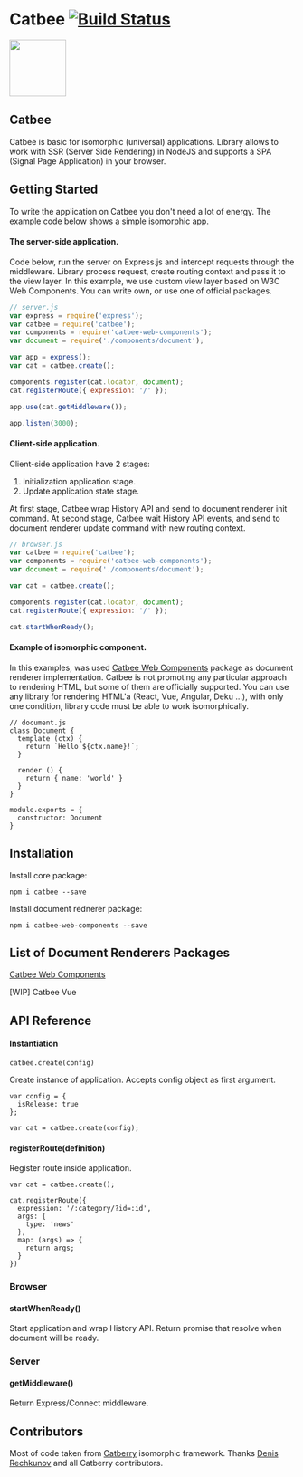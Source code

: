 Catbee [![Build Status](https://travis-ci.org/catbee/catbee.svg?branch=master)](https://travis-ci.org/markuplab/catbee)
======

<img src="https://raw.githubusercontent.com/markuplab/catbee-todomvc/master/logo.png" width="100" height="100" />

## Catbee

Catbee is basic for isomorphic (universal) applications. Library allows to work with SSR (Server Side Rendering) in NodeJS and supports a SPA (Signal Page Application) in your browser.

## Getting Started

To write the application on Catbee you don't need a lot of energy.
The example code below shows a simple isomorphic app.

#### The server-side application.
Code below, run the server on Express.js and intercept requests through the middleware.
Library process request, create routing context and pass it to the view layer. 
In this example, we use custom view layer based on W3C Web Components. 
You can write own, or use one of official packages.

``` javascript
// server.js
var express = require('express');
var catbee = require('catbee');
var components = require('catbee-web-components');
var document = require('./components/document');

var app = express();
var cat = catbee.create();

components.register(cat.locator, document);
cat.registerRoute({ expression: '/' });

app.use(cat.getMiddleware());

app.listen(3000);
```

#### Client-side application.
Client-side application have 2 stages:

1. Initialization application stage.
2. Update application state stage.

At first stage, Catbee wrap History API and send to document renderer init command. 
At second stage, Catbee wait History API events, and send to document renderer update command with new routing context.

``` javascript
// browser.js
var catbee = require('catbee');
var components = require('catbee-web-components');
var document = require('./components/document');

var cat = catbee.create();

components.register(cat.locator, document);
cat.registerRoute({ expression: '/' });

cat.startWhenReady();
```

#### Example of isomorphic component.
In this examples, was used [Catbee Web Components](https://github.com/catbee/catbee-web-components) package as document renderer implementation. Catbee is not promoting any particular approach to rendering HTML, but some of them are officially supported. You can use any library for rendering HTML'a (React, Vue, Angular, Deku ...), with only one condition, library code must be able to work isomorphically.

```
// document.js
class Document {
  template (ctx) {
    return `Hello ${ctx.name}!`;
  }
  
  render () {
    return { name: 'world' }
  }
}

module.exports = {
  constructor: Document
}
```

## Installation

Install core package:

```
npm i catbee --save
```

Install document rednerer package:

```
npm i catbee-web-components --save
```

## List of Document Renderers Packages

[Catbee Web Components](https://github.com/catbee/catbee-web-components)

[WIP] Catbee Vue 

## API Reference

#### Instantiation

`catbee.create(config)`

Create instance of application. Accepts config object as first argument.

```
var config = {
  isRelease: true
};

var cat = catbee.create(config);
```

#### registerRoute(definition)

Register route inside application. 

```
var cat = catbee.create();

cat.registerRoute({
  expression: '/:category/?id=:id',
  args: {
    type: 'news'  
  },
  map: (args) => {
    return args;
  }
})
```
### Browser
#### startWhenReady() 

Start application and wrap History API. 
Return promise that resolve when document will be ready.

### Server
#### getMiddleware()

Return Express/Connect middleware.

## Contributors
Most of code taken from [Catberry](https://github.com/catberry/catberry) isomorphic framework. Thanks [Denis Rechkunov](https://github.com/pragmadash) and all Catberry contributors.
